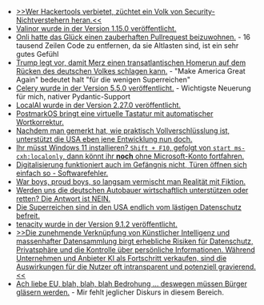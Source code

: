 * [>>Wer Hackertools verbietet, züchtet ein Volk von Security-Nichtverstehern heran.<<](https://blog.fefe.de/?ts=99148cf2)
* [Valinor wurde in der Version 1.15.0 veröffentlicht.](https://github.com/CuyZ/Valinor/releases/tag/1.15.0)
* [Onli hatte das Glück einen zauberhaften Pullrequest beizuwohnen.](https://www.onli-blogging.de/2501/Mein-liebster-Pullrequest.html) - 16 tausend Zeilen Code zu entfernen, da sie Altlasten sind, ist ein sehr gutes Gefühl
* [Trump legt vor, damit Merz einen transatlantischen Homerun auf dem Rücken des deutschen Volkes schlagen kann.](https://blog.fefe.de/?ts=9915c8a8) - "Make America Great Again" bedeutet halt "für die wenigen Superreichen"
* [Celery wurde in der Version 5.5.0 veröffentlicht.](https://github.com/celery/celery/releases/tag/v5.5.0) - Wichtigste Neuerung für mich, nativer Pydantic-Support
* [LocalAI wurde in der Version 2.27.0 veröffentlicht.](https://github.com/mudler/LocalAI/releases/tag/v2.27.0)
* [PostmarkOS bringt eine virtuelle Tastatur mit automatischer Wortkorrektur.](https://postmarketos.org/blog/2025/04/01/in-search-for-a-better-keyboard/)
* [Nachdem man gemerkt hat, wie praktisch Vollverschlüsslung ist, unterstützt die USA eben jene Entwicklung nun doch.](https://netzpolitik.org/2025/open-technology-fund-us-regierung-will-nun-doch-projekte-fuer-internetfreiheit-finanzieren/)
* [Ihr müsst Windows 11 installieren? `Shift + F10`, gefolgt von `start ms-cxh:localonly`, dann könnt ihr **noch** ohne Microsoft-Konto fortfahren.](https://www.kuketz-blog.de/windows-11-ohne-microsoft-zwangs-konto-nutzen/)
* [Digitalisierung funktioniert auch im Gefängnis nicht, Türen öffnen sich einfach so - Softwarefehler.](https://blog.fefe.de/?ts=991235fa)
* [War boys, proud boys, so langsam vermischt man Realität mit Fiktion.](https://blog.fefe.de/?ts=99122f23)
* [Werden uns die deutschen Autobauer wirtschaftlich unterstützen oder retten? Die Antwort ist NEIN.](https://blog.fefe.de/?ts=9912936e)
* [Die Superreichen sind in den USA endlich vom lästigen Datenschutz befreit.](https://blog.fefe.de/?ts=99157bc5)
* [tenacity wurde in der Version 9.1.2 veröffentlicht.](https://github.com/jd/tenacity/releases/tag/9.1.2)
* [>>Die zunehmende Verknüpfung von Künstlicher Intelligenz und massenhafter Datensammlung birgt erhebliche Risiken für Datenschutz, Privatsphäre und die Kontrolle über persönliche Informationen. Während Unternehmen und Anbieter KI als Fortschritt verkaufen, sind die Auswirkungen für die Nutzer oft intransparent und potenziell gravierend.<<](https://www.kuketz-blog.de/ki-der-elefant-im-datenladen-wie-der-datenrausch-den-datenschutz-erdrueckt/)
* [Ach liebe EU, blah, blah, blah Bedrohung ... deswegen müssen Bürger gläsern werden.](https://netzpolitik.org/2025/going-dark-eu-stellt-strategie-zur-inneren-sicherheit-vor/) - Mir fehlt jeglicher Diskurs in diesem Bereich.
